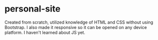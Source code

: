# personal-site
Created from scratch, utilized knowledge of HTML and CSS without using Bootstrap. I also made it responsive so it can be opened on any device platform. I haven't learned about JS yet.
